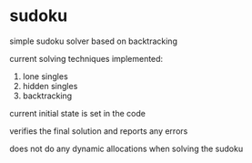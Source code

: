 # sudoku
simple sudoku solver based on backtracking

current solving techniques implemented:

1. lone singles
2. hidden singles
3. backtracking

current initial state is set in the code

verifies the final solution and reports any errors

does not do any dynamic allocations when solving the sudoku
